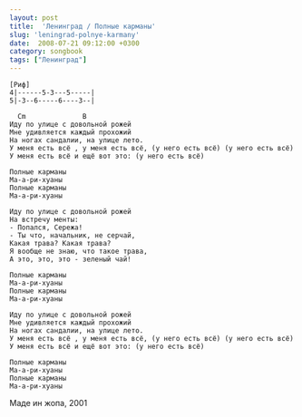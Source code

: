 ```yaml
---
layout: post
title:  'Ленинград / Полные карманы'
slug: 'leningrad-polnye-karmany'
date:  2008-07-21 09:12:00 +0300
category: songbook
tags: ["Ленинград"]
---
```


	[Риф]
	4|------5-3---5-----|
	5|-3--6-----6----3--|
	
	  Cm              B
	Иду по улице с довольной рожей
	Мне удивляется каждый прохожий
	На ногах сандалии, на улице лето.
	У меня есть всё , у меня есть всё, (у него есть всё) (у него есть всё)
	У меня есть всё и ещё вот это: (у него есть всё)
	
	Полные карманы
	Ма-а-ри-хуаны
	Полные карманы
	Ма-а-ри-хуаны
	
	Иду по улице с довольной рожей
	На встречу менты:
	- Попался, Сережа!
	- Ты что, начальник, не серчай,
	Какая трава? Какая трава?
	Я вообще не знаю, что такое трава,
	А это, это, это - зеленый чай!
	
	Полные карманы
	Ма-а-ри-хуаны
	Полные карманы
	Ма-а-ри-хуаны
	
	Иду по улице с довольной рожей
	Мне удивляется каждый прохожий
	На ногах сандалии, на улице лето.
	У меня есть всё , у меня есть всё, (у него есть всё) (у него есть всё)
	У меня есть всё и ещё вот это: (у него есть всё)
	
	Полные карманы
	Ма-а-ри-хуаны
	Полные карманы
	Ма-а-ри-хуаны

Маде ин жопа, 2001

